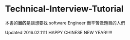 # Technical-Interview-Tutorial

本書的**目的**是讓想要找 software Engineer 而辛苦做題目的人們


Updated 2016.02.1111 HAPPY CHINESE NEW YEAR!!!!!